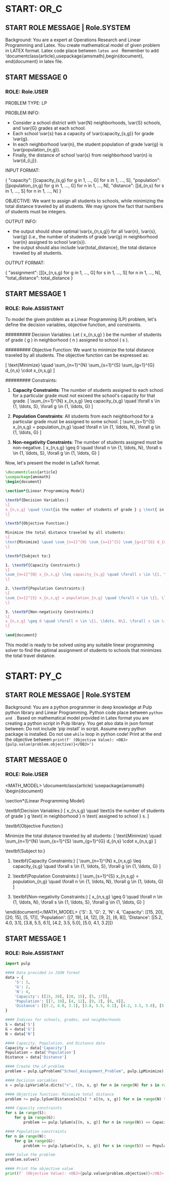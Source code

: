 # START: OR_C 
## START ROLE MESSAGE | Role.SYSTEM 
Background: You are a expert at Operations Research and Linear Programming and Latex. You create mathematical model of given problem in LATEX format. Latex code place between ```latex and ``` Remember to add 'documentclass{article},usepackage{amsmath},begin{document}, end{document} in latex file. 
## START MESSAGE 0 
### ROLE: Role.USER
<DESCRIPTION>
PROBLEM TYPE: LP

PROBLEM INFO: 

- Consider a school district with \var{N} neighborhoods, \var{S} schools, and \var{G} grades at each school.
- Each school \var{s} has a capacity of \var{capacity_{s,g}} for grade \var{g}. 
- In each neighborhood \var{n}, the student population of grade \var{g} is \var{population_{n,g}}. 
- Finally, the distance of school \var{s} from neighborhood \var{n} is \var{d_{i,j}}.

INPUT FORMAT: 

{
    "capacity": [[capacity_{s,g} for g in 1, ..., G] for s in 1, ..., S],
    "population": [[population_{n,g} for g in 1, ..., G] for n in 1, ..., N],
    "distance": [[d_{n,s} for s in 1, ..., S] for n in 1, ..., N]
}

OBJECTIVE: We want to assign all students to schools, while minimizing the total distance traveled by all students. We may ignore the fact that numbers of students must be integers.

OUTPUT INFO:
- the output should show optimal \var{x_{n,s,g}} for all \var{n}, \var{s}, \var{g} (i.e., the number of students of grade \var{g} in neighborhood \var{n} assigned to school \var{s}).
- the output should also include \var{total_distance}, the total distance traveled by all students.

OUTPUT FORMAT:

{
    "assignment": [[[x_{n,s,g} for g in 1, ..., G] for s in 1, ..., S] for n in 1, ..., N],
    "total_distance": total_distance
}

</DESCRIPTION>


## START MESSAGE 1 
### ROLE: Role.ASSISTANT
To model the given problem as a Linear Programming (LP) problem, let's define the decision variables, objective function, and constraints.

######### Decision Variables:
Let \( x_{n,s,g} \) be the number of students of grade \( g \) in neighborhood \( n \) assigned to school \( s \).

######### Objective Function:
We want to minimize the total distance traveled by all students. The objective function can be expressed as:

\[
\text{Minimize} \quad \sum_{n=1}^{N} \sum_{s=1}^{S} \sum_{g=1}^{G} d_{n,s} \cdot x_{n,s,g}
\]

######### Constraints:

1. **Capacity Constraints**: The number of students assigned to each school for a particular grade must not exceed the school's capacity for that grade.
   \[
   \sum_{n=1}^{N} x_{n,s,g} \leq capacity_{s,g} \quad \forall s \in \{1, \ldots, S\}, \forall g \in \{1, \ldots, G\}
   \]

2. **Population Constraints**: All students from each neighborhood for a particular grade must be assigned to some school.
   \[
   \sum_{s=1}^{S} x_{n,s,g} = population_{n,g} \quad \forall n \in \{1, \ldots, N\}, \forall g \in \{1, \ldots, G\}
   \]

3. **Non-negativity Constraints**: The number of students assigned must be non-negative.
   \[
   x_{n,s,g} \geq 0 \quad \forall n \in \{1, \ldots, N\}, \forall s \in \{1, \ldots, S\}, \forall g \in \{1, \ldots, G\}
   \]

Now, let's present the model in LaTeX format.

```latex
\documentclass{article}
\usepackage{amsmath}
\begin{document}

\section*{Linear Programming Model}

\textbf{Decision Variables:}
\[
x_{n,s,g} \quad \text{is the number of students of grade } g \text{ in neighborhood } n \text{ assigned to school } s.
\]

\textbf{Objective Function:}

Minimize the total distance traveled by all students:
\[
\text{Minimize} \quad \sum_{n=1}^{N} \sum_{s=1}^{S} \sum_{g=1}^{G} d_{n,s} \cdot x_{n,s,g}
\]

\textbf{Subject to:}

1. \textbf{Capacity Constraints:}
\[
\sum_{n=1}^{N} x_{n,s,g} \leq capacity_{s,g} \quad \forall s \in \{1, \ldots, S\}, \forall g \in \{1, \ldots, G\}
\]

2. \textbf{Population Constraints:}
\[
\sum_{s=1}^{S} x_{n,s,g} = population_{n,g} \quad \forall n \in \{1, \ldots, N\}, \forall g \in \{1, \ldots, G\}
\]

3. \textbf{Non-negativity Constraints:}
\[
x_{n,s,g} \geq 0 \quad \forall n \in \{1, \ldots, N\}, \forall s \in \{1, \ldots, S\}, \forall g \in \{1, \ldots, G\}
\]

\end{document}
``` 

This model is ready to be solved using any suitable linear programming solver to find the optimal assignment of students to schools that minimizes the total travel distance.

# START: PY_C 
## START ROLE MESSAGE | Role.SYSTEM 
Background: You are a python programmer in deep knowledge at Pulp python library and Linear Programming. Python code place between ```python and ```. Based on mathematical model provided in Latex format you are creating a python script in Pulp library. You get also data in json format between: <DATA></DATA> Do not include 'pip install' in script. Assume every python package is installed. Do not use `while` loop in python code! Print at the end the objective between <OBJ></OBJ> `print(f' (Objective Value): <OBJ>{pulp.value(problem.objective)}</OBJ>')` 
## START MESSAGE 0 
### ROLE: Role.USER
<MATH_MODEL>
\documentclass{article}
\usepackage{amsmath}
\begin{document}

\section*{Linear Programming Model}

\textbf{Decision Variables:}
\[
x_{n,s,g} \quad \text{is the number of students of grade } g \text{ in neighborhood } n \text{ assigned to school } s.
\]

\textbf{Objective Function:}

Minimize the total distance traveled by all students:
\[
\text{Minimize} \quad \sum_{n=1}^{N} \sum_{s=1}^{S} \sum_{g=1}^{G} d_{n,s} \cdot x_{n,s,g}
\]

\textbf{Subject to:}

1. \textbf{Capacity Constraints:}
\[
\sum_{n=1}^{N} x_{n,s,g} \leq capacity_{s,g} \quad \forall s \in \{1, \ldots, S\}, \forall g \in \{1, \ldots, G\}
\]

2. \textbf{Population Constraints:}
\[
\sum_{s=1}^{S} x_{n,s,g} = population_{n,g} \quad \forall n \in \{1, \ldots, N\}, \forall g \in \{1, \ldots, G\}
\]

3. \textbf{Non-negativity Constraints:}
\[
x_{n,s,g} \geq 0 \quad \forall n \in \{1, \ldots, N\}, \forall s \in \{1, \ldots, S\}, \forall g \in \{1, \ldots, G\}
\]

\end{document}</MATH_MODEL>
<DATA>
{'S': 3, 'G': 2, 'N': 4, 'Capacity': [[15, 20], [20, 15], [5, 17]], 'Population': [[7, 19], [4, 12], [9, 2], [6, 8]], 'Distance': [[5.2, 4.0, 3.1], [3.8, 5.5, 6.1], [4.2, 3.5, 5.0], [5.0, 4.1, 3.2]]}</DATA>


## START MESSAGE 1 
### ROLE: Role.ASSISTANT
```python
import pulp

#### Data provided in JSON format
data = {
    'S': 3, 
    'G': 2, 
    'N': 4, 
    'Capacity': [[15, 20], [20, 15], [5, 17]], 
    'Population': [[7, 19], [4, 12], [9, 2], [6, 8]], 
    'Distance': [[5.2, 4.0, 3.1], [3.8, 5.5, 6.1], [4.2, 3.5, 5.0], [5.0, 4.1, 3.2]]
}

#### Indices for schools, grades, and neighborhoods
S = data['S']
G = data['G']
N = data['N']

#### Capacity, Population, and Distance data
Capacity = data['Capacity']
Population = data['Population']
Distance = data['Distance']

#### Create the LP problem
problem = pulp.LpProblem("School_Assignment_Problem", pulp.LpMinimize)

#### Decision variables
x = pulp.LpVariable.dicts("x", ((n, s, g) for n in range(N) for s in range(S) for g in range(G)), lowBound=0, cat='Continuous')

#### Objective function: Minimize total distance
problem += pulp.lpSum(Distance[n][s] * x[(n, s, g)] for n in range(N) for s in range(S) for g in range(G))

#### Capacity constraints
for s in range(S):
    for g in range(G):
        problem += pulp.lpSum(x[(n, s, g)] for n in range(N)) <= Capacity[s][g], f"Capacity_constraint_s{s}_g{g}"

#### Population constraints
for n in range(N):
    for g in range(G):
        problem += pulp.lpSum(x[(n, s, g)] for s in range(S)) == Population[n][g], f"Population_constraint_n{n}_g{g}"

#### Solve the problem
problem.solve()

#### Print the objective value
print(f' (Objective Value): <OBJ>{pulp.value(problem.objective)}</OBJ>')
```

